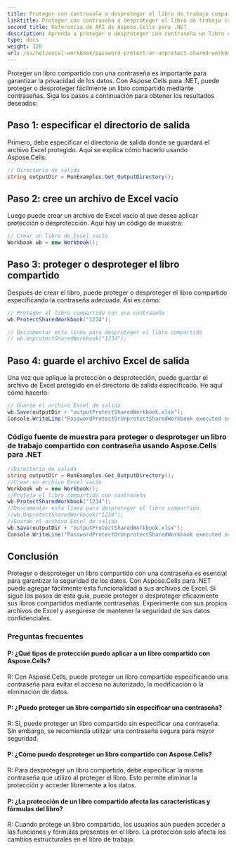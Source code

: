 ```yaml
---
title: Proteger con contraseña o desproteger el libro de trabajo compartido
linktitle: Proteger con contraseña o desproteger el libro de trabajo compartido
second_title: Referencia de API de Aspose.Cells para .NET
description: Aprenda a proteger o desproteger con contraseña un libro compartido usando Aspose.Cells para .NET.
type: docs
weight: 120
url: /es/net/excel-workbook/password-protect-or-unprotect-shared-workbook/
---
```

Proteger un libro compartido con una contraseña es importante para garantizar la privacidad de los datos. Con Aspose.Cells para .NET, puede proteger o desproteger fácilmente un libro compartido mediante contraseñas. Siga los pasos a continuación para obtener los resultados deseados:

## Paso 1: especificar el directorio de salida

Primero, debe especificar el directorio de salida donde se guardará el archivo Excel protegido. Aquí se explica cómo hacerlo usando Aspose.Cells:

```csharp
// Directorio de salida
string outputDir = RunExamples.Get_OutputDirectory();
```

## Paso 2: cree un archivo de Excel vacío

Luego puede crear un archivo de Excel vacío al que desea aplicar protección o desprotección. Aquí hay un código de muestra:

```csharp
// Crear un libro de Excel vacío
Workbook wb = new Workbook();
```

## Paso 3: proteger o desproteger el libro compartido

Después de crear el libro, puede proteger o desproteger el libro compartido especificando la contraseña adecuada. Así es cómo:

```csharp
// Proteger el libro compartido con una contraseña
wb.ProtectSharedWorkbook("1234");

// Descomentar esta línea para desproteger el libro compartido
// wb.UnprotectSharedWorkbook("1234");
```

## Paso 4: guarde el archivo Excel de salida

Una vez que aplique la protección o desprotección, puede guardar el archivo de Excel protegido en el directorio de salida especificado. He aquí cómo hacerlo:

```csharp
// Guarde el archivo Excel de salida
wb.Save(outputDir + "outputProtectSharedWorkbook.xlsx");
Console.WriteLine("PasswordProtectOrUnprotectSharedWorkbook executed successfully.\r\n");
```

### Código fuente de muestra para proteger o desproteger un libro de trabajo compartido con contraseña usando Aspose.Cells para .NET 
```csharp
//Directorio de salida
string outputDir = RunExamples.Get_OutputDirectory();
//Crear un archivo Excel vacío
Workbook wb = new Workbook();
//Proteja el libro compartido con contraseña
wb.ProtectSharedWorkbook("1234");
//Descomentar esta línea para desproteger el libro compartido
//wb.UnprotectSharedWorkbook("1234");
//Guarde el archivo Excel de salida
wb.Save(outputDir + "outputProtectSharedWorkbook.xlsx");
Console.WriteLine("PasswordProtectOrUnprotectSharedWorkbook executed successfully.\r\n");
```

## Conclusión

Proteger o desproteger un libro compartido con una contraseña es esencial para garantizar la seguridad de los datos. Con Aspose.Cells para .NET puede agregar fácilmente esta funcionalidad a sus archivos de Excel. Si sigue los pasos de esta guía, puede proteger o desproteger eficazmente sus libros compartidos mediante contraseñas. Experimente con sus propios archivos de Excel y asegúrese de mantener la seguridad de sus datos confidenciales.

### Preguntas frecuentes

#### P: ¿Qué tipos de protección puedo aplicar a un libro compartido con Aspose.Cells?
    
R: Con Aspose.Cells, puede proteger un libro compartido especificando una contraseña para evitar el acceso no autorizado, la modificación o la eliminación de datos.

#### P: ¿Puedo proteger un libro compartido sin especificar una contraseña?
    
R: Sí, puede proteger un libro compartido sin especificar una contraseña. Sin embargo, se recomienda utilizar una contraseña segura para mayor seguridad.

#### P: ¿Cómo puedo desproteger un libro compartido con Aspose.Cells?
    
R: Para desproteger un libro compartido, debe especificar la misma contraseña que utilizó al proteger el libro. Esto permite eliminar la protección y acceder libremente a los datos.

#### P: ¿La protección de un libro compartido afecta las características y fórmulas del libro?
    
R: Cuando protege un libro compartido, los usuarios aún pueden acceder a las funciones y fórmulas presentes en el libro. La protección solo afecta los cambios estructurales en el libro de trabajo.